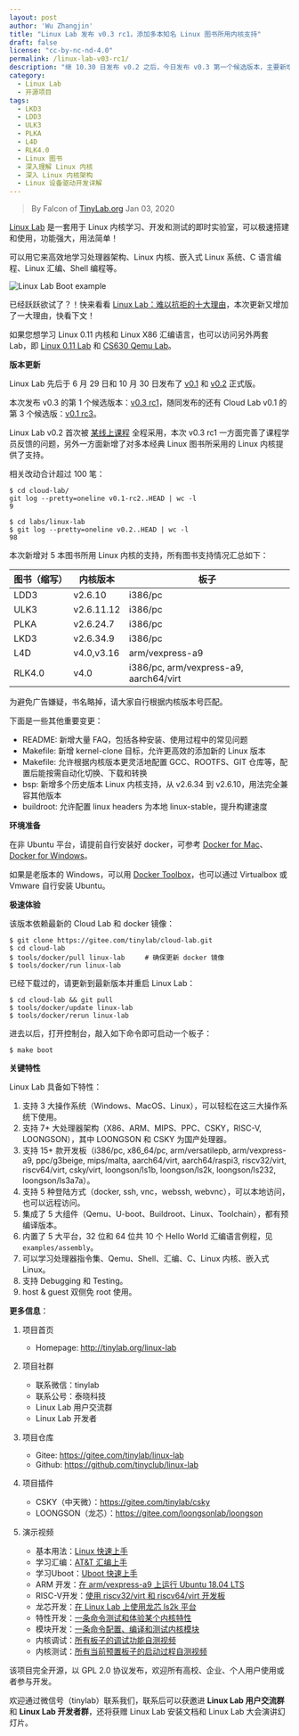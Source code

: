 ```yaml
---
layout: post
author: 'Wu Zhangjin'
title: "Linux Lab 发布 v0.3 rc1，添加多本知名 Linux 图书所用内核支持"
draft: false
license: "cc-by-nc-nd-4.0"
permalink: /linux-lab-v03-rc1/
description: "继 10.30 日发布 v0.2 之后，今日发布 v0.3 第一个候选版本，主要新增多本经典 Linux 图书所用 Linux 内核支持。"
category:
  - Linux Lab
  - 开源项目
tags:
  - LKD3
  - LDD3
  - ULK3
  - PLKA
  - L4D
  - RLK4.0
  - Linux 图书
  - 深入理解 Linux 内核
  - 深入 Linux 内核架构
  - Linux 设备驱动开发详解
---
```


> By Falcon of [TinyLab.org][1]
> Jan 03, 2020

[Linux Lab](http://tinylab.org/linux-lab) 是一套用于 Linux 内核学习、开发和测试的即时实验室，可以极速搭建和使用，功能强大，用法简单！

可以用它来高效地学习处理器架构、Linux 内核、嵌入式 Linux 系统、C 语言编程、Linux 汇编、Shell 编程等。

![Linux Lab Boot example](/wp-content/uploads/2019/12/linux-lab.jpg)

已经跃跃欲试了？！快来看看 [Linux Lab：难以抗拒的十大理由](http://tinylab.org/why-linux-lab/)，本次更新又增加了一大理由，快看下文！

如果您想学习 Linux 0.11 内核和 Linux X86 汇编语言，也可以访问另外两套 Lab，即 [Linux 0.11 Lab](http://tinylab.org/linux-0.11-lab) 和 [CS630 Qemu Lab](http://tinylab.org/cs630-qemu-lab)。


**版本更新**

Linux Lab 先后于 6 月 29 日和 10 月 30 日发布了 [v0.1](https://gitee.com/tinylab/linux-lab/tree/v0.1) 和 [v0.2](https://gitee.com/tinylab/linux-lab/tree/v0.2/) 正式版。

本次发布 v0.3 的第 1 个候选版本：[v0.3 rc1](https://gitee.com/tinylab/linux-lab/tree/v0.3-rc1/)，随同发布的还有 Cloud Lab v0.1 的第 3 个候选版：[v0.1 rc3](https://gitee.com/tinylab/cloud-lab/tree/v0.1-rc3/)。

Linux Lab v0.2 首次被 [某线上课程](https://w.url.cn/s/AMcKZ3a) 全程采用，本次 v0.3 rc1 一方面完善了课程学员反馈的问题，另外一方面新增了对多本经典 Linux 图书所采用的 Linux 内核提供了支持。

相关改动合计超过 100 笔：

    $ cd cloud-lab/
    git log --pretty=oneline v0.1-rc2..HEAD | wc -l
    9

    $ cd labs/linux-lab
    $ git log --pretty=oneline v0.2..HEAD | wc -l
    98

本次新增对 5 本图书所用 Linux 内核的支持，所有图书支持情况汇总如下：

|  图书（缩写） | 内核版本         | 板子
|---------------|------------------|-----------------
|  LDD3         | v2.6.10          | i386/pc
|  ULK3         | v2.6.11.12       | i386/pc
|  PLKA         | v2.6.24.7        | i386/pc
|  LKD3         | v2.6.34.9        | i386/pc
|  L4D          | v4.0,v3.16       | arm/vexpress-a9
|  RLK4.0       | v4.0             | i386/pc, arm/vexpress-a9, aarch64/virt

为避免广告嫌疑，书名略掉，请大家自行根据内核版本号匹配。

下面是一些其他重要变更：

* README: 新增大量 FAQ，包括各种安装、使用过程中的常见问题
* Makefile: 新增 kernel-clone 目标，允许更高效的添加新的 Linux 版本
* Makefile: 允许根据内核版本更灵活地配置 GCC、ROOTFS、GIT 仓库等，配置后能按需自动化切换、下载和转换
* bsp: 新增多个历史版本 Linux 内核支持，从 v2.6.34 到 v2.6.10，用法完全兼容其他版本
* buildroot: 允许配置 linux headers 为本地 linux-stable，提升构建速度

**环境准备**

在非 Ubuntu 平台，请提前自行安装好 docker，可参考 [Docker for Mac](https://docs.docker.com/docker-for-mac/)、[Docker for Windows](https://docs.docker.com/docker-for-windows/)。

如果是老版本的 Windows，可以用 [Docker Toolbox](https://docs.docker.com/toolbox/overview/)，也可以通过 Virtualbox 或 Vmware 自行安装 Ubuntu。

**极速体验**

该版本依赖最新的 Cloud Lab 和 docker 镜像：

    $ git clone https://gitee.com/tinylab/cloud-lab.git
    $ cd cloud-lab
    $ tools/docker/pull linux-lab     # 确保更新 docker 镜像
    $ tools/docker/run linux-lab

已经下载过的，请更新到最新版本并重启 Linux Lab：

    $ cd cloud-lab && git pull
    $ tools/docker/update linux-lab
    $ tools/docker/rerun linux-lab

进去以后，打开控制台，敲入如下命令即可启动一个板子：

    $ make boot


**关键特性**

Linux Lab 具备如下特性：

1. 支持 3 大操作系统（Windows、MacOS、Linux），可以轻松在这三大操作系统下使用。
2. 支持 7+ 大处理器架构（X86、ARM、MIPS、PPC、CSKY，RISC-V, LOONGSON），其中 LOONGSON 和 CSKY 为国产处理器。
3. 支持 15+ 款开发板（i386/pc, x86_64/pc, arm/versatilepb, arm/vexpress-a9, ppc/g3beige, mips/malta, aarch64/virt, aarch64/raspi3, riscv32/virt, riscv64/virt, csky/virt, loongson/ls1b, loongson/ls2k, loongson/ls232, loongson/ls3a7a）。
4. 支持 5 种登陆方式（docker, ssh, vnc，webssh, webvnc），可以本地访问，也可以远程访问。
5. 集成了 5 大组件（Qemu、U-boot、Buildroot、Linux、Toolchain），都有预编译版本。
6. 内置了 5 大平台，32 位和 64 位共 10 个 Hello World 汇编语言例程，见 `examples/assembly`。
7. 可以学习处理器指令集、Qemu、Shell、汇编、C、Linux 内核、嵌入式 Linux。
8. 支持 Debugging 和 Testing。
9. host & guest 双侧免 root 使用。

**更多信息**：

1. 项目首页
    - Homepage: <http://tinylab.org/linux-lab>

2. 项目社群
    - 联系微信：tinylab
    - 联系公号：泰晓科技
    - Linux Lab 用户交流群
    - Linux Lab 开发者

3. 项目仓库
    - Gitee: <https://gitee.com/tinylab/linux-lab>
    - Github:  <https://github.com/tinyclub/linux-lab>

4. 项目插件
    - CSKY（中天微）：<https://gitee.com/tinylab/csky>
    - LOONGSON（龙芯）：<https://gitee.com/loongsonlab/loongson>

5. 演示视频
    - 基本用法：[Linux 快速上手](http://showterm.io/6fb264246580281d372c6)
    - 学习汇编：[AT&T 汇编上手](http://showterm.io/0f0c2a6e754702a429269)
    - 学习Uboot：[Uboot 快速上手](http://showterm.io/11f5ae44b211b56a5d267)
    - ARM 开发：[在 arm/vexpress-a9 上运行 Ubuntu 18.04 LTS](http://showterm.io/c351abb6b1967859b7061)
    - RISC-V开发：[使用 riscv32/virt 和 riscv64/virt 开发板](http://showterm.io/37ce75e5f067be2cc017f)
    - 龙芯开发：[在 Linux Lab 上使用龙芯 ls2k 平台](http://showterm.io/1eca85a09775fd212d827)
    - 特性开发：[一条命令测试和体验某个内核特性](http://showterm.io/7edd2e51e291eeca59018)
    - 模块开发：[一条命令配置、编译和测试内核模块](http://showterm.io/26b78172aa926a316668d)
    - 内核调试：[所有板子的调试功能自测视频](http://showterm.io/0255c6a8b7d16dc116cbe)
    - 内核测试：[所有当前预置板子的启动过程自测视频](http://showterm.io/8cd2babf19e0e4f90897e)


该项目完全开源，以 GPL 2.0 协议发布，欢迎所有高校、企业、个人用户使用或者参与开发。

欢迎通过微信号（tinylab）联系我们，联系后可以获邀进 **Linux Lab 用户交流群** 和 **Linux Lab 开发者群**，还将获赠 Linux Lab 安装文档和 Linux Lab 大会演讲幻灯片。


[1]: http://tinylab.org
